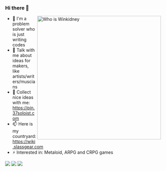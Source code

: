 ### Hi there 👋

<a href="#">
<img align="right" src="https://github-readme-stats.vercel.app/api?username=winkidney&count_private=true&show_icons=true" alt="Who is Winkidney" width="400px">
</a>

- 🔭 I'm a problem solver who is just writing codes
- 💬 Talk with me about ideas for makers, like artists/writers/muscians
- 👯 Collect nice ideas with me: https://pin.37soloist.com
- 📫 Here is my countryard: https://wiki.slassgear.com
- ⚡ Interested in: Metaloid, ARPG and CRPG games

![](https://img.shields.io/badge/-Python-1D415E?style=flat-square&logo=Python&labelColor=3772A2&logoColor=FFDA4C)
![](https://img.shields.io/badge/-Rust-A72145?style=flat-square&logo=Rust&labelColor=FFC832&logoColor=000)
![](https://img.shields.io/badge/-JavaScript-e5cd0c?style=flat-square&logo=JavaScript&labelColor=f7df1e&logoColor=000)

